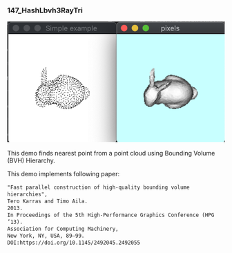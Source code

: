 ### 147_HashLbvh3RayTri
![](thumbnail.png)

This demo finds nearest point from a point cloud using Bounding Volume (BVH) Hierarchy. 


This demo implements following paper:

 ```
"Fast parallel construction of high-quality bounding volume hierarchies",
Tero Karras and Timo Aila. 
2013.  
In Proceedings of the 5th High-Performance Graphics Conference (HPG ’13). 
Association for Computing Machinery, 
New York, NY, USA, 89–99. 
DOI:https://doi.org/10.1145/2492045.2492055
 ```